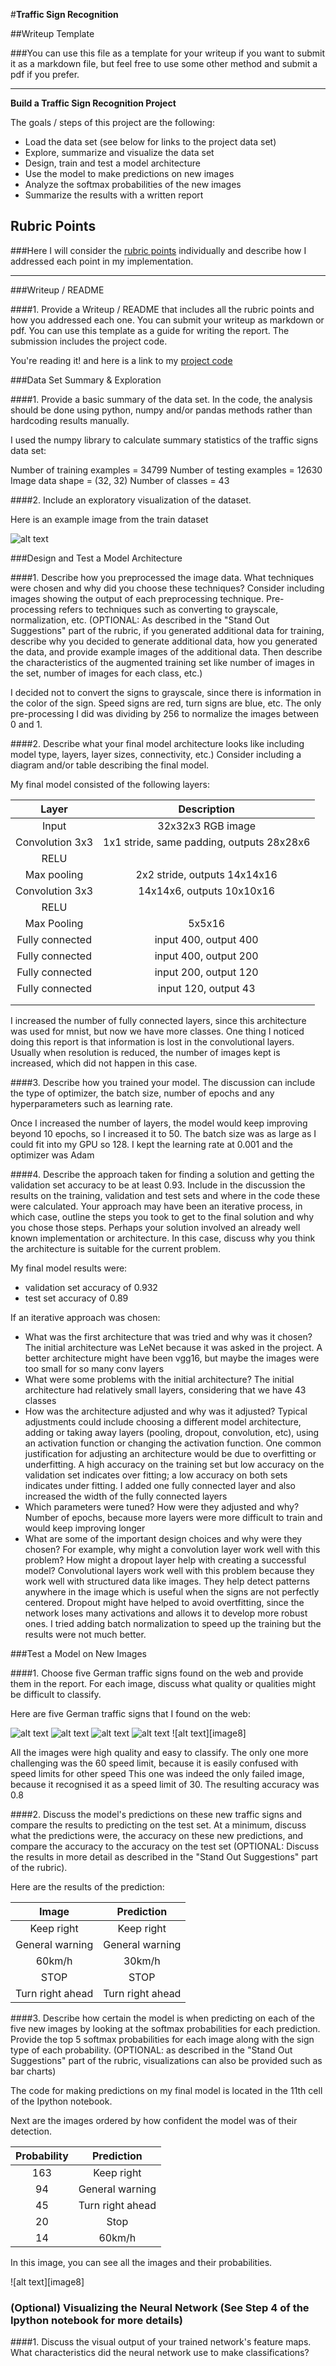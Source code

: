#**Traffic Sign Recognition** 

##Writeup Template

###You can use this file as a template for your writeup if you want to submit it as a markdown file, but feel free to use some other method and submit a pdf if you prefer.

---

**Build a Traffic Sign Recognition Project**

The goals / steps of this project are the following:
* Load the data set (see below for links to the project data set)
* Explore, summarize and visualize the data set
* Design, train and test a model architecture
* Use the model to make predictions on new images
* Analyze the softmax probabilities of the new images
* Summarize the results with a written report


[//]: # (Image References)

[image1]: ./report/1.jpg "Visualization"
[image2]: ./report/sign1.png "Sign 1"
[image3]: ./report/sign2.png "Sign 2"
[image4]: ./report/sign3.png "Sign 3"
[image5]: ./report/sign4.png "Sign 4"
[image6]: ./report/sign5.png "Sign 5"
[image7]: ./report/probabilities.png "Sign probabilities"


## Rubric Points
###Here I will consider the [rubric points](https://review.udacity.com/#!/rubrics/481/view) individually and describe how I addressed each point in my implementation.  

---
###Writeup / README

####1. Provide a Writeup / README that includes all the rubric points and how you addressed each one. You can submit your writeup as markdown or pdf. You can use this template as a guide for writing the report. The submission includes the project code.

You're reading it! and here is a link to my [project code](https://github.com/udacity/CarND-Traffic-Sign-Classifier-Project/blob/master/Traffic_Sign_Classifier.ipynb)

###Data Set Summary & Exploration

####1. Provide a basic summary of the data set. In the code, the analysis should be done using python, numpy and/or pandas methods rather than hardcoding results manually.

I used the numpy library to calculate summary statistics of the traffic
signs data set:

Number of training examples = 34799
Number of testing examples = 12630
Image data shape = (32, 32)
Number of classes = 43

####2. Include an exploratory visualization of the dataset.

Here is an example image from the train dataset

![alt text][image1]

###Design and Test a Model Architecture

####1. Describe how you preprocessed the image data. What techniques were chosen and why did you choose these techniques? Consider including images showing the output of each preprocessing technique. Pre-processing refers to techniques such as converting to grayscale, normalization, etc. (OPTIONAL: As described in the "Stand Out Suggestions" part of the rubric, if you generated additional data for training, describe why you decided to generate additional data, how you generated the data, and provide example images of the additional data. Then describe the characteristics of the augmented training set like number of images in the set, number of images for each class, etc.)

I decided not to convert the signs to grayscale, since there is information in the color of the sign. Speed signs are red, turn signs are blue, etc.
The only pre-processing I did was dividing by 256 to normalize the images between 0 and 1.


####2. Describe what your final model architecture looks like including model type, layers, layer sizes, connectivity, etc.) Consider including a diagram and/or table describing the final model.

My final model consisted of the following layers:

| Layer         		|     Description	        					| 
|:---------------------:|:---------------------------------------------:| 
| Input         		| 32x32x3 RGB image   							| 
| Convolution 3x3     	| 1x1 stride, same padding, outputs 28x28x6 	|
| RELU					|												|
| Max pooling	      	| 2x2 stride,  outputs 14x14x16 				|
| Convolution 3x3	    | 14x14x6, outputs 10x10x16 					|
| RELU					|        										|
| Max Pooling			| 5x5x16       									|
| Fully connected		| input 400, output 400     					|
| Fully connected		| input 400, output 200       					|
| Fully connected		| input 200, output 120        					|
| Fully connected		| input 120, output 43       					|
|						|												|
|						|												|
 
I increased the number of fully connected layers, since this architecture was used for mnist, but now we have more classes.
One thing I noticed doing this report is that information is lost in the convolutional layers. Usually when resolution is reduced, the number of images kept is
increased, which did not happen in this case.

####3. Describe how you trained your model. The discussion can include the type of optimizer, the batch size, number of epochs and any hyperparameters such as learning rate.

Once I increased the number of layers, the model would keep improving beyond 10 epochs, so I increased it to 50. The batch size was as large as I could fit into my GPU
so 128.
I kept the learning rate at 0.001 and the optimizer was Adam

####4. Describe the approach taken for finding a solution and getting the validation set accuracy to be at least 0.93. Include in the discussion the results on the training, validation and test sets and where in the code these were calculated. Your approach may have been an iterative process, in which case, outline the steps you took to get to the final solution and why you chose those steps. Perhaps your solution involved an already well known implementation or architecture. In this case, discuss why you think the architecture is suitable for the current problem.

My final model results were:
* validation set accuracy of 0.932
* test set accuracy of 0.89

If an iterative approach was chosen:
* What was the first architecture that was tried and why was it chosen?
The initial architecture was LeNet because it was asked in the project. A better architecture might have been vgg16, but maybe the images were too small for so many conv layers
* What were some problems with the initial architecture?
The initial architecture had relatively small layers, considering that we have 43 classes
* How was the architecture adjusted and why was it adjusted? Typical adjustments could include choosing a different model architecture, adding or taking away layers (pooling, dropout, convolution, etc), using an activation function or changing the activation function. One common justification for adjusting an architecture would be due to overfitting or underfitting. A high accuracy on the training set but low accuracy on the validation set indicates over fitting; a low accuracy on both sets indicates under fitting.
I added one fully connected layer and also increased the width of the fully connected layers
* Which parameters were tuned? How were they adjusted and why?
Number of epochs, because more layers were more difficult to train and would keep improving longer
* What are some of the important design choices and why were they chosen? For example, why might a convolution layer work well with this problem? How might a dropout layer help with creating a successful model?
Convolutional layers work well with this problem because they work well with structured data like images. They help detect patterns anywhere in the image which is useful when the signs are not perfectly centered.
Dropout might have helped to avoid overtfitting, since the network loses many activations and allows it to develop more robust ones.
I tried adding batch normalization to speed up the training but the results were not much better.
 

###Test a Model on New Images

####1. Choose five German traffic signs found on the web and provide them in the report. For each image, discuss what quality or qualities might be difficult to classify.

Here are five German traffic signs that I found on the web:

![alt text][image4] ![alt text][image5] ![alt text][image6] 
![alt text][image7] ![alt text][image8]

All the images were high quality and easy to classify. The only one more challenging was the 60 speed limit, because it is easily confused with speed limits for other speed
This one was indeed the only failed image, because it recognised it as a speed limit of 30. The resulting accuracy was 0.8

####2. Discuss the model's predictions on these new traffic signs and compare the results to predicting on the test set. At a minimum, discuss what the predictions were, the accuracy on these new predictions, and compare the accuracy to the accuracy on the test set (OPTIONAL: Discuss the results in more detail as described in the "Stand Out Suggestions" part of the rubric).

Here are the results of the prediction:

| Image			        |     Prediction	        					| 
|:---------------------:|:---------------------------------------------:| 
| Keep right      		| Keep right 									| 
| General warning  		| General warning								|
| 60km/h				| 30km/h										|
| STOP     				| STOP					 						|
| Turn right ahead		| Turn right ahead	 							|


####3. Describe how certain the model is when predicting on each of the five new images by looking at the softmax probabilities for each prediction. Provide the top 5 softmax probabilities for each image along with the sign type of each probability. (OPTIONAL: as described in the "Stand Out Suggestions" part of the rubric, visualizations can also be provided such as bar charts)

The code for making predictions on my final model is located in the 11th cell of the Ipython notebook.

Next are the images ordered by how confident the model was of their detection. 

| Probability         	|     Prediction	        					| 
|:---------------------:|:---------------------------------------------:| 
| 163         			| Keep right 									| 
| 94     				| General warning 								|
| 45					| Turn right ahead								|
| 20	      			| Stop							 				|
| 14				    | 60km/h   										|

In this image, you can see all the images and their probabilities.

![alt text][image8]

### (Optional) Visualizing the Neural Network (See Step 4 of the Ipython notebook for more details)
####1. Discuss the visual output of your trained network's feature maps. What characteristics did the neural network use to make classifications?


